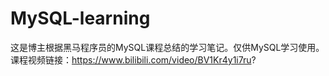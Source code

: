 # MySQL-learning
这是博主根据黑马程序员的MySQL课程总结的学习笔记。仅供MySQL学习使用。
课程视频链接：https://www.bilibili.com/video/BV1Kr4y1i7ru?
